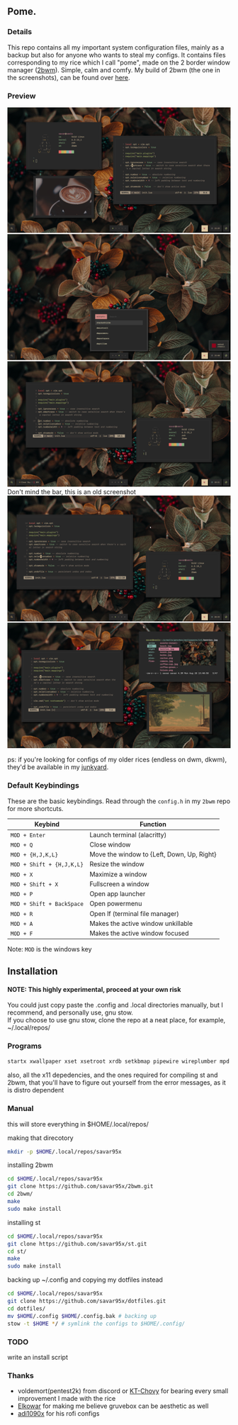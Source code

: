 
## Pome.
### Details
This repo contains all my important system configuration files, mainly as a backup but also for anyone who wants to steal my configs.
It contains files corresponding to my rice which I call "pome", made on the 2 border window manager ([2bwm](https://github.com/venam/2bwm)). Simple, calm and comfy.
My build of 2bwm (the one in the screenshots), can be found over [here](https://github.com/savar95x/2bwm).
### Preview
<img src=.assets/pome/new3.png />
<img src=.assets/pome/new4.png />
<img src=.assets/pome/new2.png />
Don't mind the bar, this is an old screenshot
<img src=.assets/pome/new1.png />
<img src=.assets/pome/old.png />

<!--My rice on 2bwm using gruvbox. Simple, calm and comfy. I call it "pome".-->

ps:
if you're looking for configs of my older rices (endless on dwm, dkwm), they'd be available in my [junkyard](https://github.com/savar95x/junkyard).

### Default Keybindings

These are the basic keybindings. Read through the `config.h` in my `2bwm` repo for more shortcuts.

|        Keybind            |                 Function                   |
| ------------------------- | ------------------------------------------ |
| `MOD + Enter`             | Launch terminal (alacritty)                |
| `MOD + Q`                 | Close window                               |
| `MOD + {H,J,K,L}`         | Move the window to {Left, Down, Up, Right} |
| `MOD + Shift + {H,J,K,L}` | Resize the window                          |
| `MOD + X`                 | Maximize a window                          |
| `MOD + Shift + X`         | Fullscreen a window                        |
| `MOD + P`                 | Open app launcher                          |
| `MOD + Shift + BackSpace` | Open powermenu                             |
| `MOD + R`                 | Open lf (terminal file manager)            |
| `MOD + A`                 | Makes the active window unkillable         |
| `MOD + F`                 | Makes the active window focused            |

Note: `MOD` is the windows key

## Installation

#### NOTE: This highly experimental, proceed at your own risk

You could just copy paste the .config and .local directories manually, but I recommend, and personally use, gnu stow.<br>
If you choose to use gnu stow, clone the repo at a neat place, for example, ~/.local/repos/

### Programs
```bash
startx xwallpaper xset xsetroot xrdb setkbmap pipewire wireplumber mpd ncmpcpp picom xbanish redshift polybar rofi firefox 
```
also, all the x11 depedencies, and the ones required for compiling st and 2bwm, that you'll have to figure out yourself from the error messages, as it is distro dependent

### Manual
this will store everything in $HOME/.local/repos/

making that direcotory
```bash
mkdir -p $HOME/.local/repos/savar95x
```

installing 2bwm
```bash
cd $HOME/.local/repos/savar95x
git clone https://github.com/savar95x/2bwm.git
cd 2bwm/
make
sudo make install
```
installing st
```bash
cd $HOME/.local/repos/savar95x
git clone https://github.com/savar95x/st.git
cd st/
make
sudo make install
```

backing up ~/.config and copying my dotfiles instead
```bash
cd $HOME/.local/repos/savar95x
git clone https://github.com/savar95x/dotfiles.git
cd dotfiles/
mv $HOME/.config $HOME/.config.bak # backing up
stow -t $HOME */ # symlink the configs to $HOME/.config/
```

### TODO
write an install script<br>

### Thanks
- voldemort(pentest2k) from discord or [KT-Chovy](https://reddit.com/u/KT-Chovy) for bearing every small improvement I made with the rice
- [Elkowar](https://github.com/elkowar/) for making me believe gruvebox can be aesthetic as well
- [adi1090x](https://github.com/adi1090x/) for his rofi configs
